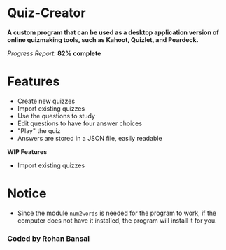 # Quiz-Creator

**A custom program that can be used as a desktop application version of online quizmaking tools, such as Kahoot, Quizlet, and Peardeck.**

*Progress Report:* **82% complete**

# Features

- Create new quizzes
- Import existing quizzes
- Use the questions to study
- Edit questions to have four answer choices
- "Play" the quiz
- Answers are stored in a JSON file, easily readable

**WIP Features**

- Import existing quizzes

# Notice

- Since the module `num2words` is needed for the program to work, if the computer does not have it installed, the program will install it for you. 


### Coded by Rohan Bansal
